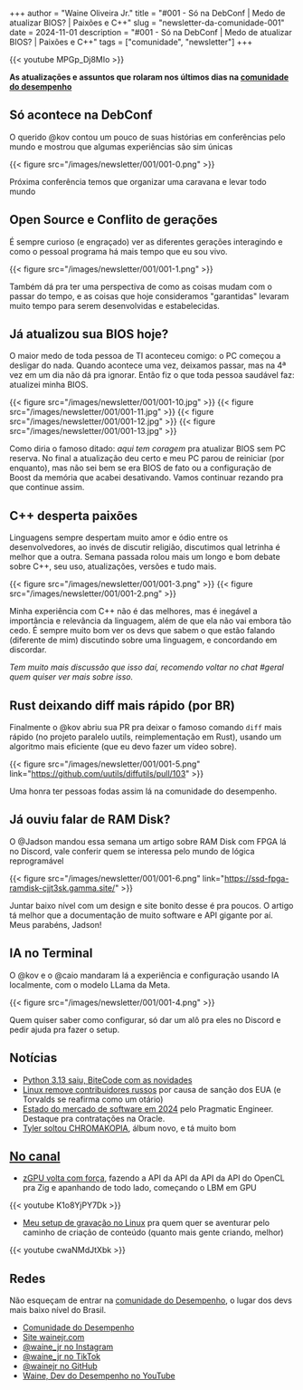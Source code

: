 +++
author = "Waine Oliveira Jr."
title = "#001 - Só na DebConf | Medo de atualizar BIOS? | Paixões e C++"
slug = "newsletter-da-comunidade-001"
date = 2024-11-01
description = "#001 - Só na DebConf | Medo de atualizar BIOS? | Paixões e C++"
tags = ["comunidade", "newsletter"]
+++

{{< youtube MPGp_Dj8MIo >}}

**As atualizações e assuntos que rolaram nos últimos dias na [comunidade do desempenho](https://discord.gg/NNuzYsNPjV)**

## Só acontece na DebConf

O querido @kov contou um pouco de suas histórias em conferências pelo mundo e mostrou que algumas experiências são sim únicas

{{< figure src="/images/newsletter/001/001-0.png" >}}

Próxima conferência temos que organizar uma caravana e levar todo mundo

## Open Source e Conflito de gerações

É sempre curioso (e engraçado) ver as diferentes gerações interagindo e como o pessoal programa há mais tempo que eu sou vivo.

{{< figure src="/images/newsletter/001/001-1.png" >}}

Também dá pra ter uma perspectiva de como as coisas mudam com o passar do tempo, e as coisas que hoje consideramos "garantidas" levaram muito tempo para serem desenvolvidas e estabelecidas.

## Já atualizou sua BIOS hoje?

O maior medo de toda pessoa de TI aconteceu comigo: o PC começou a desligar do nada. Quando acontece uma vez, deixamos passar, mas na 4ª vez em um dia não dá pra ignorar. Então fiz o que toda pessoa saudável faz: atualizei minha BIOS.

{{< figure src="/images/newsletter/001/001-10.jpg" >}}
{{< figure src="/images/newsletter/001/001-11.jpg" >}}
{{< figure src="/images/newsletter/001/001-12.jpg" >}}
{{< figure src="/images/newsletter/001/001-13.jpg" >}}

Como diria o famoso ditado: *aqui tem coragem* pra atualizar BIOS sem PC reserva. No final a atualização deu certo e meu PC parou de reiniciar (por enquanto), mas não sei bem se era BIOS de fato ou a configuração de Boost da memória que acabei desativando. Vamos continuar rezando pra que continue assim.

## C++ desperta paixões

Linguagens sempre despertam muito amor e ódio entre os desenvolvedores, ao invés de discutir religião, discutimos qual letrinha é melhor que a outra. Semana passada rolou mais um longo e bom debate sobre C++, seu uso, atualizações, versões e tudo mais.

{{< figure src="/images/newsletter/001/001-3.png" >}}
{{< figure src="/images/newsletter/001/001-2.png" >}}

Minha experiência com C++ não é das melhores, mas é inegável a importância e relevância da linguagem, além de que ela não vai embora tão cedo. É sempre muito bom ver os devs que sabem o que estão falando (diferente de mim) discutindo sobre uma linguagem, e concordando em discordar.

*Tem muito mais discussão que isso daí, recomendo voltar no chat #geral quem quiser ver mais sobre isso.*

## Rust deixando diff mais rápido (por BR)

Finalmente o @kov abriu sua PR pra deixar o famoso comando `diff` mais rápido (no projeto paralelo uutils, reimplementação em Rust), usando um algoritmo mais eficiente (que eu devo fazer um vídeo sobre).

{{< figure src="/images/newsletter/001/001-5.png" link="https://github.com/uutils/diffutils/pull/103" >}}

Uma honra ter pessoas fodas assim lá na comunidade do desempenho.

## Já ouviu falar de RAM Disk?

O @Jadson mandou essa semana um artigo sobre RAM Disk com FPGA lá no Discord, vale conferir quem se interessa pelo mundo de lógica reprogramável

{{< figure src="/images/newsletter/001/001-6.png" link="https://ssd-fpga-ramdisk-cjjt3sk.gamma.site/" >}}

Juntar baixo nível com um design e site bonito desse é pra poucos. O artigo tá melhor que a documentação de muito software e API gigante por aí. Meus parabéns, Jadson!

## IA no Terminal

O @kov e o @caio mandaram lá a experiência e configuração usando IA localmente, com o modelo LLama da Meta.

{{< figure src="/images/newsletter/001/001-4.png" >}}

Quem quiser saber como configurar, só dar um alô pra eles no Discord e pedir ajuda pra fazer o setup.

## Notícias

- [Python 3.13 saiu, BiteCode com as novidades](https://www.bitecode.dev/p/whats-up-python-313-is-out-t-strings)
- [Linux remove contribuidores russos](https://www.youtube.com/watch?v=L5Ec5jrpLVk) por causa de sanção dos EUA (e Torvalds se reafirma como um otário)
- [Estado do mercado de software em 2024](https://newsletter.pragmaticengineer.com/p/state-of-eng-market-2024) pelo Pragmatic Engineer. Destaque pra contratações na Oracle.
- [Tyler soltou CHROMAKOPIA](https://open.spotify.com/album/0U28P0QVB1QRxpqp5IHOlH), álbum novo, e tá muito bom

## [No canal](https://www.youtube.com/@waine_jr)

- [zGPU volta com força](https://youtu.be/K1o8YjPY7Dk), fazendo a API da API da API da API do OpenCL pra Zig e apanhando de todo lado, começando o LBM em GPU

{{< youtube K1o8YjPY7Dk >}}
<!-- {{< figure src="/images/newsletter/001/zgpu 5.png" link="https://youtu.be/K1o8YjPY7Dk" >}} -->

- [Meu setup de gravação no Linux](https://youtu.be/cwaNMdJtXbk) pra quem quer se aventurar pelo caminho de criação de conteúdo (quanto mais gente criando, melhor)

{{< youtube cwaNMdJtXbk >}}
<!-- {{< figure src="/images/newsletter/001/gravação em linux.png" link="https://youtu.be/cwaNMdJtXbk" >}} -->

## Redes

Não esqueçam de entrar na [comunidade do Desempenho](https://discord.gg/NNuzYsNPjV), o lugar dos devs mais baixo nível do Brasil.

- [Comunidade do Desempenho](https://discord.gg/NNuzYsNPjV)
- [Site wainejr.com](https://www.wainejr.com/)
- [@waine_jr no Instagram](https://www.instagram.com/waine_jr/)
- [@waine_jr no TikTok](https://www.tiktok.com/@waine_jr)
- [@wainejr no GitHub](https://github.com/wainejr/)  
- [Waine, Dev do Desempenho no YouTube](https://www.youtube.com/@waine_jr)
